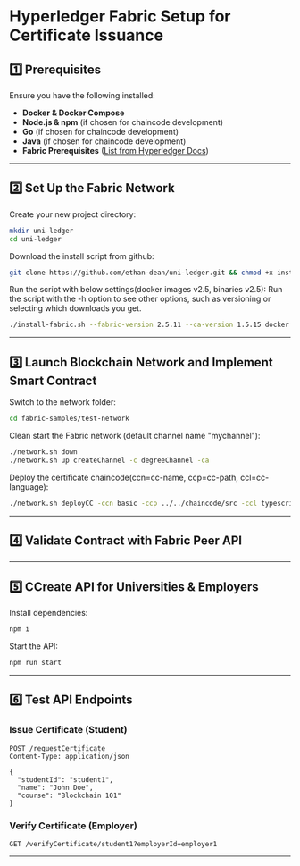 # **Hyperledger Fabric Setup for Certificate Issuance**

## **1️⃣ Prerequisites**
Ensure you have the following installed:  
- **Docker & Docker Compose**  
- **Node.js & npm** (if chosen for chaincode development)  
- **Go** (if chosen for chaincode development)  
- **Java** (if chosen for chaincode development)
- **Fabric Prerequisites** ([List from Hyperledger Docs](https://hyperledger-fabric.readthedocs.io/en/latest/prereqs.html))  

---

## **2️⃣ Set Up the Fabric Network**
Create your new project directory:
```bash
mkdir uni-ledger
cd uni-ledger
```

Download the install script from github:
```bash
git clone https://github.com/ethan-dean/uni-ledger.git && chmod +x install-fabric.sh
```

Run the script with below settings(docker images v2.5, binaries v2.5):
Run the script with the -h option to see other options, such as versioning or selecting which downloads you get.
```bash
./install-fabric.sh --fabric-version 2.5.11 --ca-version 1.5.15 docker binary 
```

---

## **3️⃣  Launch Blockchain Network and Implement Smart Contract**
Switch to the network folder:
```bash
cd fabric-samples/test-network
```

Clean start the Fabric network (default channel name "mychannel"):
```bash
./network.sh down
./network.sh up createChannel -c degreeChannel -ca
```

Deploy the certificate chaincode(ccn=cc-name, ccp=cc-path, ccl=cc-language):
```bash
./network.sh deployCC -ccn basic -ccp ../../chaincode/src -ccl typescript
```

---

## **4️⃣  Validate Contract with Fabric Peer API**

---

## **5️⃣ CCreate API for Universities & Employers**

Install dependencies:
```bash
npm i
```

Start the API:
```bash
npm run start
```

---

## **6️⃣ Test API Endpoints**
### **Issue Certificate (Student)**
```http
POST /requestCertificate
Content-Type: application/json

{
  "studentId": "student1",
  "name": "John Doe",
  "course": "Blockchain 101"
}
```

### **Verify Certificate (Employer)**
```http
GET /verifyCertificate/student1?employerId=employer1
```

---
